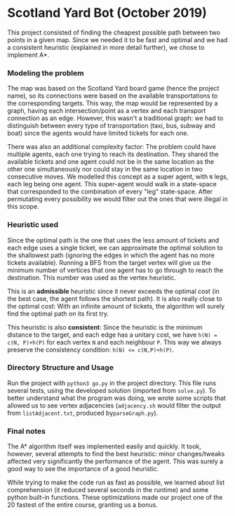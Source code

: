 ﻿# Scotland Yard Bot (October 2019)
This project consisted of finding the cheapest possible path between two points in a given map. Since we needed it to be fast and optimal and we had a consistent heuristic (explained in more detail further), we chose to implement A*.

### Modeling the problem
The map was based on the Scotland Yard board game (hence the project name), so its connections were based on the available transportations to the corresponding targets. This way,  the map would be represented by a graph, having each intersection/point as a vertex and each transport connection as an edge. However, this wasn't a traditional graph: we had to distinguish between every type of transportation (taxi, bus, subway and boat) since the agents would have limited tickets for each one.

There was also an additional complexity factor: The problem could have multiple agents, each one trying to reach its destination. They shared the available tickets and one agent could not be in the same location as the other one simultaneously nor could stay in the same location in two consecutive moves.
We modelled this concept as a super agent, with `N` legs, each leg being one agent. This super-agent would walk in a state-space that corresponded to the combination of every "leg" state-space. After permutating every possibility we would filter out the ones that were illegal in this scope.

### Heuristic used
Since the optimal path is the one that uses the less amount of tickets and each edge uses a single ticket, we can approximate the optimal solution to the shallowest path (ignoring the edges in which the agent has no more tickets available). Running a BFS from the target vertex will give us the minimum number of vertices that one agent has to go through to reach the destination. This number was used as the vertex heuristic.

This is an **admissible** heuristic since it never exceeds the optimal cost (in the best case, the agent follows the shortest path). It is also really close to the optimal cost: With an infinite amount of tickets, the algorithm will surely find the optimal path on its first try.

This heuristic is also **consistent**: Since the heuristic is the minimum distance to the target, and each edge has a unitary cost, we have `h(N) = c(N, P)+h(P)` for each vertex `N` and each neighbour `P`. This way we always preserve the consistency condition: `h(N) <= c(N,P)+h(P)`.

### Directory Structure and Usage
Run the project with `python3 go.py` in the project directory. This file runs several tests, using the developed solution (imported from `solve.py`). To better understand what the program was doing, we wrote some scripts that allowed us to see vertex adjacencies (`adjacency.sh` would filter the output from `listAdjacent.txt`, produced by`parseGraph.py`).

### Final notes
The A* algorithm itself was implemented easily and quickly. It took, however, several attempts to find the best heuristic: minor changes/tweaks affected very significantly the performance of the agent. This was surely a good way to see the importance of a good heuristic.

While trying to make the code run as fast as possible, we learned about list comprehension (it reduced several seconds in the runtime) and some python built-in functions. These optimizations made our project one of the 20 fastest of the entire course, granting us a bonus.
